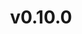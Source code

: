 ---
wip: false
title: v0.10.0
releasedatebegin: "2017-01-13 18:00:01"
releasedateend: "2017-01-20 11:00:00"
---
